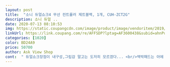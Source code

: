 ```yaml
---
layout: post 
title:  "소니 듀얼쇼크4 무선 컨트롤러 제트블랙, 1개, CUH-ZCT2G" 
description: 소니 듀얼 ..
date: 2020-07-13 08:10:53 
img: https://static.coupangcdn.com/image/product/image/vendoritem/2019/02/22/3274717607/1d9b359f-136a-4f9b-b53a-22f6d4ba54d4.jpg 
linkUrl: https://link.coupang.com/re/AFFSDP?lptag=AF3600438&subid=ahnPublicAsk&pageKey=83357688&itemId=264398595&vendorItemId=3274717607&traceid=V0-113-d780939c91bbecc7 
categories: [1020] 
color: BD24A9 
price: 50700 
author: Ask View Shop 
cont:  " 듀얼쇼크장점이 내구성,그립감 말고는 도저히 모르겠다... <br/>액박패드는 아에 모르니<br/>□ 듀얼쇼크 개인적인 장단점<br/>○ ● +  이 위치 다크소울에 편리하다.<br/> 하지만 생각해보면 위에있는것도.<br/>.<br/>좋을듯?<br/>○ 그립감  솔직히 엑박패드 너무 얆음.<br/> 닥소 PVP하다보면 모든버튼 다 쓰는데 못버틸듯<br/>○ 독점작품 때문에 사고 적응해버린 플스패드  라오어는 1편만 있다.<br/> 난 숫자2를 못본다.<br/><br/>○ 미친 내구성  떨어트려도 모 엘리트패드는 섬세한 친구라 사망하는것과 다르게 튼튼<br/>○ 윈도우랑 안 친하다.<br/> 마소는 엑박쪽이라 이 패드를 엑박패드로 인식한척 하면서<br/>○ 이번 플5보고 저거 듀얼쇼크사야지 히히 라는 생각은 버리세요.<br/> 어차피 국내 플5 물량<br/>○ 팔아먹은 듯한 베터리용량  대신 배터리가 천짜리다.<br/> 개조는 자유지만<br/>ㅅ☆ 2 ㅇㅁㄷㄷㅁ, ㄴㅌㄷ ㄱㅅㄲㄷㅇ 난 라오어1때문에 플스 플프로 사게되서<br/>가품 유선 2.<br/>5만 무선 3.<br/>5만 하더라구요<br/>개봉전 봉인 스티커가 없네요 새것인지 중고인지 리퍼인지 모를<br/>거의 혼자할건데 추가구매 왜했나 싶음 이돈으로 게임하나 더살걸... <br/><br/>게임을하다보면 R2버튼을 많이 누르기에 누를때마다 검지손가락으로 더듬는데 살짝 마감이 날카로워서 박스에든 것도 만져봤는데 둘이 서로 다르다는걸 알게됨 L2랑 R2버튼 말고 그버튼을 싸주는 검은케이스면이 마감이 날카로움<br/>그래서 이제품을 샀는데 받아보니<br/>마이크로5핀 충전기선으로 본체에 꼽아서 유선으로 충전해야하고 휴대폰충전기로 가능하지만 고속충전하면(2A) 안되고 일반충전(1A)해야함<br/>박스에같이든 컨트롤러랑 본제품 컨트롤러를 비교해봤을때 조이스틱촉감도 박스에같이든건 오른쪽, 왼쪽 균일하게 촉촉하게 감기는 느낌이 비슷한데 추가 구매한건 왼쪽은 조금 촉촉하게 감기는 느낌인데 오른쪽은 약간 플라스틱같음 표면처리가 미흡해 보임<br/>박스에같이든제품이든 본컨트롤러든 두제품모두 품질이 같았다면 모를까 두제품이 차이나기에 저는 만족도가 떨어지네요  마감날카로운 부분때문에 그립감이 떨어져요 다른분이받으신 다른제품은 안그럴수도 있겠지만 제가받은 상품은 차이나요<br/>배송 하시는거 지나가다 가끔 보면 하차할때 트럭안에서 바닥으로 던지시던데 플스랑 컨트롤러 주문할때 가전제품이라 살짝 걱정이듬 벨 누르셔서 네 하고 뛰가서 두근두근해서 공손하게 두손으로 받음<br/>배송은 박스가 터져서옴 박스가 가볍던데 완충제없이 큰박스에 들어있고 위에 무거운커피박스를 둬서 찌그러져서 옴<br/>버전 잘보고 사세요.<br/> 낮은버전은 ●의 마모현상이 있다고 합니다.<br/> 왜 플스4초기모델사놓고 모르냐면.<br/>.<br/>  블본닥소1<br/> -3까지 다 깨면서 패드를 20번은 집어던졌더니 그래도 내구성이 미쳐서 끝까지 버티고 라오어 황무지 난이도 하다가 죽어서 마모가 되기전에 숨져서... <br/><br/>블러드본 디스가이아 언틸던 등 독점작이 한글에 다 매력 넘친다.<br/> 덕분에 패드는 이거.<br/><br/>사용에는 문제가 없어요 가품은 인식자체가 잘안된다고 하더라구요 이것이 가품이 아니라면 제꺼가 불량이란 소리구요<br/>소니 가품이 의심됬는데 나오는 시기마다 리뉴얼된다는 말도있고 (생산1달 차이인데 차이나서 차이나 메이딩 차이나) 생산공장이 달라서 금영이 다르다고 믿고 싶네요<br/>신랑님이랑 같이하려고 샀는데 줄서서 게임해야해서 하나 더 구입했습니다.<br/> 좋네요 ㅎㅎ<br/>싼게있어서 그거사려니 가품이라고 비추하셔서<br/>아무튼 상품은 문제 없습니다.<br/><br/>오자마자 선 자르고 220v머리로 바꾸는작업부터 했거든요.<br/> 저것도 그러겠지요... <br/><br/>이것이 진정 6.<br/>5만의 가치가 있나 싶어요<br/>조이스틱을 쥐었을때 그립감이 다름 박스에같이든상품은 뽈록뽈록하게 엠보처리되어있는데 본제품은 표면이 납짝하게 엠보처리 되어있음 그래서 박스에같이든것 보다 조금 미끄러움<br/>지 멋대로 엑박 소셜을 업데이트 한다.<br/> 하지만 업데이트하고 켜지자마자 비트디펜더가<br/>지 멋대로 켜진 이노옴 하고 차단 건의 하시길래 ㅇㅇ 해서 그대로 차단당하고 죽었다.<br/><br/>쿠팡배송에서 빠지더니 5.<br/>4만으로 싸졌네요<br/>풀리려면 출시하고 3년은 잡아줘야되요.<br/> 4랑 프로 다 결국 110볼트짜리 직구로사서<br/>플스4 구매하면서 상품사진이나 설명이 컨트롤러가 1개만 들어있길래 컨트롤러 추가 구매 했는데 박스안에 같이든 상품은 생산 3월이고 추가구매한건 생산 4월으로 거의 비슷한시기 생산된 제품인데도 불구하고 퀄리티가 조금 다름<br/>플스4pro 구입했는데 컨트롤러가 한개네요!!<br/>플스는 봉인하다못해 이제는 플스도 프로도 다 남 줘버렸지만 듀얼쇼크는 있어야한다.<br/> 엑박패드와 기타 패드들은 ● +가 우리와 다르기 때문<br/>" 
---
```

